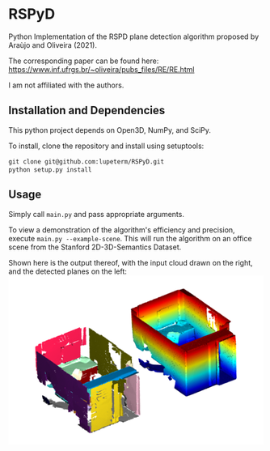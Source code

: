 # RSPyD
Python Implementation of the RSPD plane detection algorithm proposed by Araùjo and Oliveira (2021).

The corresponding paper can be found here: https://www.inf.ufrgs.br/~oliveira/pubs_files/RE/RE.html

I am not affiliated with the authors.

## Installation and Dependencies

This python project depends on Open3D, NumPy, and SciPy.

To install, clone the repository and install using setuptools:
```
git clone git@github.com:lupeterm/RSPyD.git
python setup.py install
```

## Usage

Simply call `main.py` and pass appropriate arguments.

To view a demonstration of the algorithm's efficiency and precision, execute `main.py --example-scene`. This will run the algorithm on an office scene from the Stanford 2D-3D-Semantics Dataset.

Shown here is the output thereof, with the input cloud drawn on the right, and the detected planes on the left:
![](images/output.png)
